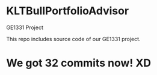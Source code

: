 # KLTBullPortfolioAdvisor
GE1331 Project

This repo includes source code of our GE1331 project.

# We got 32 commits now! XD
